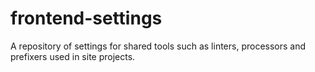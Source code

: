 # frontend-settings
A repository of settings for shared tools such as linters, processors and prefixers used in site projects.
